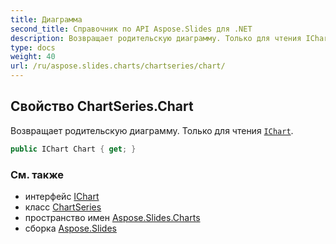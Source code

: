 ```yaml
---
title: Диаграмма
second_title: Справочник по API Aspose.Slides для .NET
description: Возвращает родительскую диаграмму. Только для чтения IChartaspose.slides.charts/ichart.
type: docs
weight: 40
url: /ru/aspose.slides.charts/chartseries/chart/
---
```


## Свойство ChartSeries.Chart

Возвращает родительскую диаграмму. Только для чтения [`IChart`](../../ichart).

```csharp
public IChart Chart { get; }
```

### См. также

* интерфейс [IChart](../../ichart)
* класс [ChartSeries](../../chartseries)
* пространство имен [Aspose.Slides.Charts](../../chartseries)
* сборка [Aspose.Slides](../../../)

<!-- DO NOT EDIT: сгенерировано xmldocmd для Aspose.Slides.dll -->